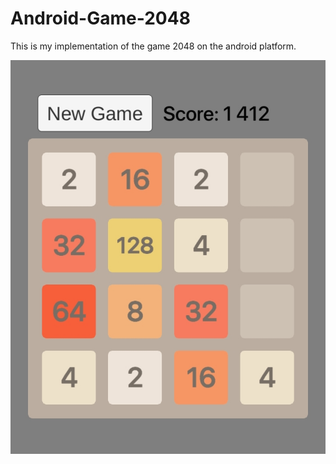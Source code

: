 # Android-Game-2048

This is my implementation of the game 2048 on the android platform.

![Image alt](https://github.com/Evanessia/Android-Game-2048/blob/main/image.jpg)
